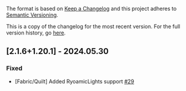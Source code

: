 The format is based on [Keep a Changelog](http://keepachangelog.com/en/1.0.0/) and this project adheres to [Semantic Versioning](http://semver.org/spec/v2.0.0.html).

This is a copy of the changelog for the most recent version. For the full version history, go [here](https://github.com/TheIllusiveC4/CuriousLights/blob/1.20.x/CHANGELOG.md).

## [2.1.6+1.20.1] - 2024.05.30
### Fixed
- [Fabric/Quilt] Added RyoamicLights support [#29](https://github.com/illusivesoulworks/radiantgear/pull/29)
